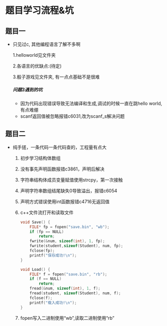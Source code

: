 # 题目学习流程&坑

## 题目一

- 只见过c,  其他编程语言了解不多啊

	1.helloworld见文件夹

	2.各语言的优缺点:(待定)

	3.骰子游戏见文件夹,  有一点点基础不是很难

	##### 问题3遇到的坑
	
	- 因为代码出现错误导致无法编译和生成,调试的时候一直在跳hello world,有点难绷
	- scanf返回值被忽略报错c6031,改为scanf_s解决问题

## 题目二

- 纯手搓，一条代码一条代码查的，工程量有点大
	1. 初步学习结构体数组
	
	2. 没有事先声明函数报错c3861，声明后解决
	
	3. 字符串结构体成员变量赋值使用strcpy，第一次接触
	
	4. 声明字符串数组结尾缺失0导致溢出，报错c6054
	
	5. 声明方式错误使用int函数报错c4716无返回值
	
	6. c++文件流打开和读取文件
	
		```c
		void Save() {
		    FILE* fp = fopen("save.bin", "wb");
		    if (fp == NULL)
		        return;
		    fwrite(&num, sizeof(int), 1, fp);
		    fwrite(student,sizeof(Student), num, fp);
		    fclose(fp);
		    printf("保存成功!\n");
		}
		
		void Load() {
		    FILE* f = fopen("save.bin", "rb");
		    if (f == NULL)
		        return;
		    fread(&num, sizeof(int), 1, f);
		    fread(student, sizeof(Student), num, f);
		    fclose(f);
		    printf("载入成功!\n");
		}
		```
	
		
	
	7. fopen写入二进制使用“wb”,读取二进制使用“rb”

